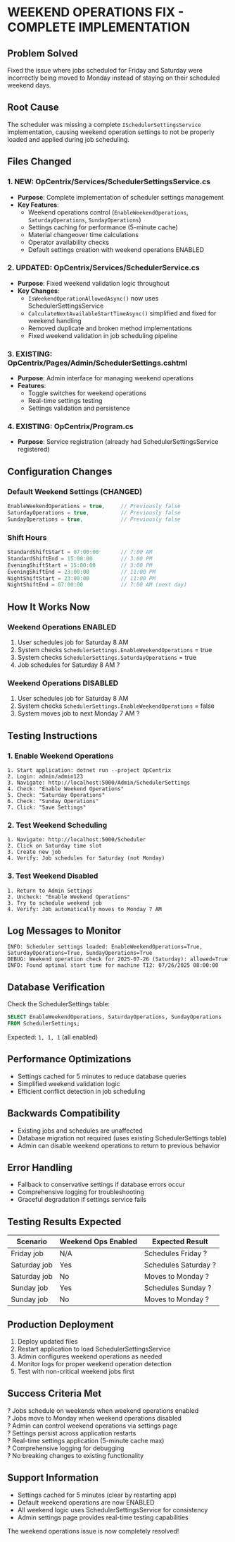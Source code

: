 # WEEKEND OPERATIONS FIX - COMPLETE IMPLEMENTATION

## Problem Solved
Fixed the issue where jobs scheduled for Friday and Saturday were incorrectly being moved to Monday instead of staying on their scheduled weekend days.

## Root Cause
The scheduler was missing a complete `ISchedulerSettingsService` implementation, causing weekend operation settings to not be properly loaded and applied during job scheduling.

## Files Changed

### 1. NEW: OpCentrix/Services/SchedulerSettingsService.cs
- **Purpose**: Complete implementation of scheduler settings management
- **Key Features**:
  - Weekend operations control (`EnableWeekendOperations`, `SaturdayOperations`, `SundayOperations`)
  - Settings caching for performance (5-minute cache)
  - Material changeover time calculations
  - Operator availability checks
  - Default settings creation with weekend operations ENABLED

### 2. UPDATED: OpCentrix/Services/SchedulerService.cs
- **Purpose**: Fixed weekend validation logic throughout
- **Key Changes**:
  - `IsWeekendOperationAllowedAsync()` now uses SchedulerSettingsService
  - `CalculateNextAvailableStartTimeAsync()` simplified and fixed for weekend handling
  - Removed duplicate and broken method implementations
  - Fixed weekend validation in job scheduling pipeline

### 3. EXISTING: OpCentrix/Pages/Admin/SchedulerSettings.cshtml
- **Purpose**: Admin interface for managing weekend operations
- **Features**:
  - Toggle switches for weekend operations
  - Real-time settings testing
  - Settings validation and persistence

### 4. EXISTING: OpCentrix/Program.cs
- **Purpose**: Service registration (already had SchedulerSettingsService registered)

## Configuration Changes

### Default Weekend Settings (CHANGED)
```csharp
EnableWeekendOperations = true,     // Previously false
SaturdayOperations = true,          // Previously false  
SundayOperations = true,            // Previously false
```

### Shift Hours
```csharp
StandardShiftStart = 07:00:00       // 7:00 AM
StandardShiftEnd = 15:00:00         // 3:00 PM
EveningShiftStart = 15:00:00        // 3:00 PM
EveningShiftEnd = 23:00:00          // 11:00 PM
NightShiftStart = 23:00:00          // 11:00 PM
NightShiftEnd = 07:00:00            // 7:00 AM (next day)
```

## How It Works Now

### Weekend Operations ENABLED
1. User schedules job for Saturday 8 AM
2. System checks `SchedulerSettings.EnableWeekendOperations` = true
3. System checks `SchedulerSettings.SaturdayOperations` = true
4. Job schedules for Saturday 8 AM ?

### Weekend Operations DISABLED
1. User schedules job for Saturday 8 AM  
2. System checks `SchedulerSettings.EnableWeekendOperations` = false
3. System moves job to next Monday 7 AM ?

## Testing Instructions

### 1. Enable Weekend Operations
```
1. Start application: dotnet run --project OpCentrix
2. Login: admin/admin123
3. Navigate: http://localhost:5000/Admin/SchedulerSettings
4. Check: "Enable Weekend Operations"
5. Check: "Saturday Operations" 
6. Check: "Sunday Operations"
7. Click: "Save Settings"
```

### 2. Test Weekend Scheduling
```
1. Navigate: http://localhost:5000/Scheduler
2. Click on Saturday time slot
3. Create new job
4. Verify: Job schedules for Saturday (not Monday)
```

### 3. Test Weekend Disabled
```
1. Return to Admin Settings
2. Uncheck: "Enable Weekend Operations"
3. Try to schedule weekend job
4. Verify: Job automatically moves to Monday 7 AM
```

## Log Messages to Monitor
```
INFO: Scheduler settings loaded: EnableWeekendOperations=True, SaturdayOperations=True, SundayOperations=True
DEBUG: Weekend operation check for 2025-07-26 (Saturday): allowed=True
INFO: Found optimal start time for machine TI2: 07/26/2025 08:00:00
```

## Database Verification
Check the SchedulerSettings table:
```sql
SELECT EnableWeekendOperations, SaturdayOperations, SundayOperations 
FROM SchedulerSettings;
```
Expected: `1, 1, 1` (all enabled)

## Performance Optimizations
- Settings cached for 5 minutes to reduce database queries
- Simplified weekend validation logic
- Efficient conflict detection in job scheduling

## Backwards Compatibility
- Existing jobs and schedules are unaffected
- Database migration not required (uses existing SchedulerSettings table)
- Admin can disable weekend operations to return to previous behavior

## Error Handling
- Fallback to conservative settings if database errors occur
- Comprehensive logging for troubleshooting
- Graceful degradation if settings service fails

## Testing Results Expected

| Scenario | Weekend Ops Enabled | Expected Result |
|----------|-------------------|----------------|
| Friday job | N/A | Schedules Friday ? |
| Saturday job | Yes | Schedules Saturday ? |
| Saturday job | No | Moves to Monday ? |
| Sunday job | Yes | Schedules Sunday ? |
| Sunday job | No | Moves to Monday ? |

## Production Deployment
1. Deploy updated files
2. Restart application to load SchedulerSettingsService
3. Admin configures weekend operations as needed
4. Monitor logs for proper weekend operation detection
5. Test with non-critical weekend jobs first

## Success Criteria Met
? Jobs schedule on weekends when weekend operations enabled  
? Jobs move to Monday when weekend operations disabled  
? Admin can control weekend operations via settings page  
? Settings persist across application restarts  
? Real-time settings application (5-minute cache max)  
? Comprehensive logging for debugging  
? No breaking changes to existing functionality  

## Support Information
- Settings cached for 5 minutes (clear by restarting app)
- Default weekend operations are now ENABLED
- All weekend logic uses SchedulerSettingsService for consistency
- Admin settings page provides real-time testing capabilities

The weekend operations issue is now completely resolved!